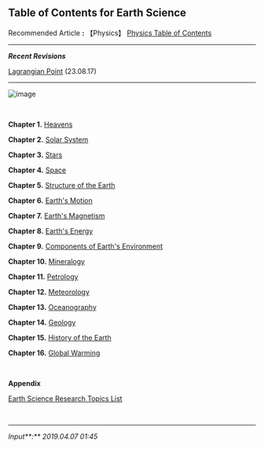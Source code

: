 ## **Table of Contents for Earth Science**

Recommended Article **:** 【Physics】 [Physics Table of Contents](https://jb243.github.io/pages/725)

---

_**Recent Revisions**_

[Lagrangian Point](https://jb243.github.io/pages/345#footnote_link_67_58) (23.08.17)

---

![image](https://github.com/user-attachments/assets/9ee62670-9e67-4d29-a622-568ee4a98079)

<br>

**Chapter 1.** [Heavens](https://jb243.github.io/pages/343)

**Chapter 2.** [Solar System](https://jb243.github.io/pages/345)

**Chapter 3.** [Stars](https://jb243.github.io/pages/346)

**Chapter 4.** [Space](https://jb243.github.io/pages/347)

**Chapter 5.** [Structure of the Earth](https://jb243.github.io/pages/349)

**Chapter 6.** [Earth's Motion](https://jb243.github.io/pages/350)

**Chapter 7.** [Earth's Magnetism](https://jb243.github.io/pages/1683)

**Chapter 8.** [Earth's Energy](https://jb243.github.io/pages/351)

**Chapter 9.** [Components of Earth's Environment](https://jb243.github.io/pages/1684)

**Chapter 10.** [Mineralogy](https://jb243.github.io/pages/354)

**Chapter 11.** [Petrology](https://jb243.github.io/pages/1543)

**Chapter 12.** [Meteorology](https://jb243.github.io/pages/352)

**Chapter 13.** [Oceanography](https://jb243.github.io/pages/353)

**Chapter 14.** [Geology](https://jb243.github.io/pages/356)

**Chapter 15.** [History of the Earth](https://jb243.github.io/pages/355)

**Chapter 16.** [Global Warming](https://jb243.github.io/pages/1636)

<br>

**Appendix**

[Earth Science Research Topics List](https://jb243.github.io/pages/242#footnote_link_67_54)

<br>

---

_Input**:** 2019.04.07 01:45_
